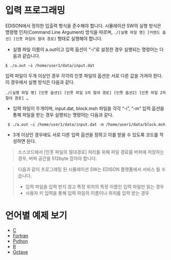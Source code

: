 # 입력 프로그래밍

 EDISON에서 정의한 입출력 형식을 준수해야 합니다.
시뮬레이션 SW의 실행 방식은 명령행 인자(Command Line Argument) 방식을 따르며, ```./[실행 파일 명] [커맨드 옵션] [인풋 파일의 절대 경로]``` 형태로 실행해야 합니다.

- 실행 파일 이름이 a.out이고 입력 옵션이 “-i”로 설정한 경우 실행되는 명령어는 다음과 같습니다.
```linux
$ ./a.out –i /home/user1/data/input.dat
```

입력 파일이 두개 이상인 경우 각각의 인풋 파일의 옵션은 서로 다른 값을 가져야 한다. 이 경우에서 실행 방식은 다음과 같다.

```
./[실행 파일 명] [인풋 옵션1] [인풋 파일 1의 절대 경로] [인풋 옵션2] [인풋 파일 2의 절대 경로] …
```

 - 입력 파일이 두개이며, input.dat, block.msh 파일을 각각 “-i”, “-m” 입력 옵션을 통해 파일을 받는 경우 실행되는 명령어는 다음과 같다.
 ```
  $ ./a.out –i /home/user1/data/input.dat -m /home/user1/data/block.msh
 ```
 - 3개 이상인 경우에도 서로 다른 입력 옵션을 정하고 이를 받을 수 있도록 코드를 작성하면 된다.

>소스코드에서 [인풋 파일의 절대경로] 처리를 위해 파일 경로를 버퍼에 저장하는 경우, 버퍼 공간을 512byte 잡아야 합니다.

>다음과 같이 프로그래밍 된 시뮬레이션 SW는 EDISON 플랫폼에서 서비스 될 수 습니다.
> - 입력 파일을 입력 받지 않고 특정 위치의 특정 이름인 입력 파일만 읽는 경우
> - 사용자 키 입력을 통해 입력 파일의 이름이나 위치를 입력 받는 경우

# 언어별 예제 보기

 - [C](../03_C/00_Inputfile_Open.md)
 - [Fortran]()
 - [Python]()
 - [R]()
 - [Octave]()
